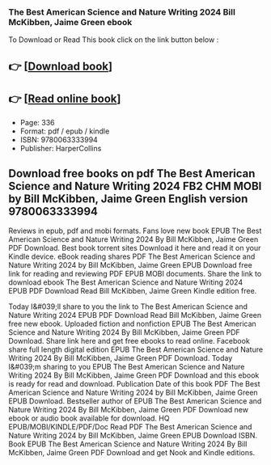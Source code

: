 ### The Best American Science and Nature Writing 2024 Bill McKibben, Jaime Green ebook

To Download or Read This book click on the link button below :

## 👉  [**[Download book](http://filesbooks.info/download.php?group=book&from=github.com&id=719496&lnk=1064 "Download book")**]

## 👉  [**[Read online book](http://filesbooks.info/download.php?group=book&from=github.com&id=719496&lnk=1064 "Read online book")**]


* Page: 336
* Format: pdf / epub / kindle
* ISBN: 9780063333994
* Publisher: HarperCollins



## Download free books on pdf The Best American Science and Nature Writing 2024 FB2 CHM MOBI by Bill McKibben, Jaime Green English version 9780063333994


Reviews in epub, pdf and mobi formats. Fans love new book EPUB The Best American Science and Nature Writing 2024 By Bill McKibben, Jaime Green PDF Download. Best book torrent sites Download it here and read it on your Kindle device. eBook reading shares PDF The Best American Science and Nature Writing 2024 by Bill McKibben, Jaime Green EPUB Download free link for reading and reviewing PDF EPUB MOBI documents. Share the link to download ebook The Best American Science and Nature Writing 2024 EPUB PDF Download Read Bill McKibben, Jaime Green Kindle edition free.

Today I&amp;#039;ll share to you the link to The Best American Science and Nature Writing 2024 EPUB PDF Download Read Bill McKibben, Jaime Green free new ebook. Uploaded fiction and nonfiction EPUB The Best American Science and Nature Writing 2024 By Bill McKibben, Jaime Green PDF Download. Share link here and get free ebooks to read online. Facebook share full length digital edition EPUB The Best American Science and Nature Writing 2024 By Bill McKibben, Jaime Green PDF Download. Today I&amp;#039;m sharing to you EPUB The Best American Science and Nature Writing 2024 By Bill McKibben, Jaime Green PDF Download and this ebook is ready for read and download. Publication Date of this book PDF The Best American Science and Nature Writing 2024 by Bill McKibben, Jaime Green EPUB Download. Bestseller author of EPUB The Best American Science and Nature Writing 2024 By Bill McKibben, Jaime Green PDF Download new ebook or audio book available for download. HQ EPUB/MOBI/KINDLE/PDF/Doc Read PDF The Best American Science and Nature Writing 2024 by Bill McKibben, Jaime Green EPUB Download ISBN. Book EPUB The Best American Science and Nature Writing 2024 By Bill McKibben, Jaime Green PDF Download and get Nook and Kindle editions.





